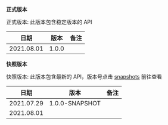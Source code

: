 **正式版本**

正式版本: 此版本包含稳定版本的 API

| 日期 | 版本 | 备注 |
| --- | --- | --- |
| 2021.08.01 | 1.0.0 |  |


**快照版本**

快照版本: 此版本包含最新的 API，版本号点击 [snapshots](https://oss.sonatype.org/content/repositories/snapshots/com/hi-dhl/ktkit/) 前往查看

| 日期 | 版本 | 备注 |
| --- | --- | --- |
| 2021.07.29 | 1.0.0-SNAPSHOT |  |
| 2021.08.01 |  |  |

